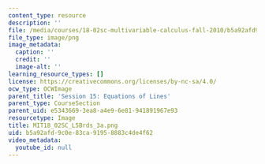 ```yaml
---
content_type: resource
description: ''
file: /media/courses/18-02sc-multivariable-calculus-fall-2010/b5a92afd9c0e83ca91958883c4de4f62_MIT18_02SC_L5Brds_3a.png
file_type: image/png
image_metadata:
  caption: ''
  credit: ''
  image-alt: ''
learning_resource_types: []
license: https://creativecommons.org/licenses/by-nc-sa/4.0/
ocw_type: OCWImage
parent_title: 'Session 15: Equations of Lines'
parent_type: CourseSection
parent_uid: e5343669-3ea8-a4e9-6e81-941891967e93
resourcetype: Image
title: MIT18_02SC_L5Brds_3a.png
uid: b5a92afd-9c0e-83ca-9195-8883c4de4f62
video_metadata:
  youtube_id: null
---
```

